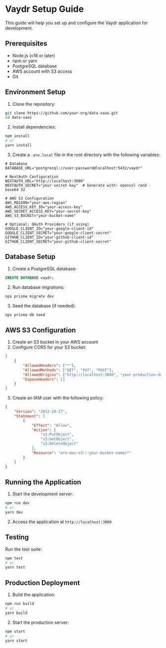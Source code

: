 # Vaydr Setup Guide

This guide will help you set up and configure the Vaydr application for development.

## Prerequisites

- Node.js (v18 or later)
- npm or yarn
- PostgreSQL database
- AWS account with S3 access
- Git

## Environment Setup

1. Clone the repository:
```bash
git clone https://github.com/your-org/data-saas.git
cd data-saas
```

2. Install dependencies:
```bash
npm install
# or
yarn install
```

3. Create a `.env.local` file in the root directory with the following variables:

```env
# Database
DATABASE_URL="postgresql://user:password@localhost:5432/vaydr"

# NextAuth Configuration
NEXTAUTH_URL="http://localhost:3000"
NEXTAUTH_SECRET="your-secret-key"  # Generate with: openssl rand -base64 32

# AWS S3 Configuration
AWS_REGION="your-aws-region"
AWS_ACCESS_KEY_ID="your-access-key"
AWS_SECRET_ACCESS_KEY="your-secret-key"
AWS_S3_BUCKET="your-bucket-name"

# Optional: OAuth Providers (if using)
GOOGLE_CLIENT_ID="your-google-client-id"
GOOGLE_CLIENT_SECRET="your-google-client-secret"
GITHUB_CLIENT_ID="your-github-client-id"
GITHUB_CLIENT_SECRET="your-github-client-secret"
```

## Database Setup

1. Create a PostgreSQL database:
```sql
CREATE DATABASE vaydr;
```

2. Run database migrations:
```bash
npx prisma migrate dev
```

3. Seed the database (if needed):
```bash
npx prisma db seed
```

## AWS S3 Configuration

1. Create an S3 bucket in your AWS account
2. Configure CORS for your S3 bucket:
```json
[
    {
        "AllowedHeaders": ["*"],
        "AllowedMethods": ["GET", "PUT", "POST"],
        "AllowedOrigins": ["http://localhost:3000", "your-production-domain"],
        "ExposeHeaders": []
    }
]
```

3. Create an IAM user with the following policy:
```json
{
    "Version": "2012-10-17",
    "Statement": [
        {
            "Effect": "Allow",
            "Action": [
                "s3:PutObject",
                "s3:GetObject",
                "s3:DeleteObject"
            ],
            "Resource": "arn:aws:s3:::your-bucket-name/*"
        }
    ]
}
```

## Running the Application

1. Start the development server:
```bash
npm run dev
# or
yarn dev
```

2. Access the application at `http://localhost:3000`

## Testing

Run the test suite:
```bash
npm test
# or
yarn test
```

## Production Deployment

1. Build the application:
```bash
npm run build
# or
yarn build
```

2. Start the production server:
```bash
npm start
# or
yarn start
```
